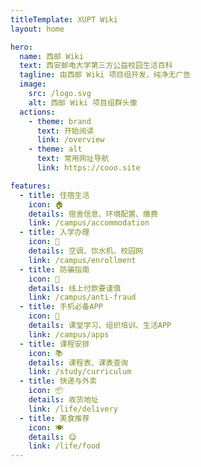 ```yaml
---
titleTemplate: XUPT Wiki
layout: home

hero:
  name: 西邮 Wiki
  text: 西安邮电大学第三方公益校园生活百科
  tagline: 由西邮 Wiki 项目组开发，纯净无广告
  image:
    src: /logo.svg
    alt: 西邮 Wiki 项目组群头像
  actions:
    - theme: brand
      text: 开始阅读
      link: /overview
    - theme: alt
      text: 常用网址导航
      link: https://cooo.site

features:
  - title: 住宿生活
    icon: 🏠
    details: 宿舍信息、环境配置、缴费
    link: /campus/accommodation
  - title: 入学办理
    icon: 📝
    details: 空调、饮水机、校园网
    link: /campus/enrollment
  - title: 防骗指南
    icon: 🚨
    details: 线上付款要谨慎
    link: /campus/anti-fraud
  - title: 手机必备APP
    icon: 📱
    details: 课堂学习、组织培训、生活APP
    link: /campus/apps
  - title: 课程安排
    icon: 📚
    details: 课程表、课表查询
    link: /study/curriculum
  - title: 快递与外卖
    icon: 📦
    details: 收货地址
    link: /life/delivery
  - title: 美食推荐
    icon: 🍽️
    details: 😋
    link: /life/food
---
```


<script setup>
import '/.vitepress/theme/index.css'
</script>
